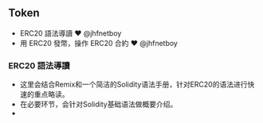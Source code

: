 ## Token
- ERC20 語法導讀 ❤️ @jhfnetboy
- 用 ERC20 發幣，操作 ERC20 合約 ❤️ @jhfnetboy

### ERC20 語法導讀
+ 这里会结合Remix和一个简洁的Solidity语法手册，针对ERC20的语法进行快速的重点略读。
+ 在必要环节，会针对Solidity基础语法做概要介绍。
+ 